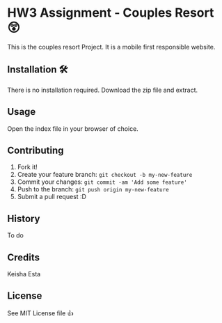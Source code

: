# HW3 Assignment - Couples Resort 😲

This is the couples resort Project. It is a mobile first responsible website.

## Installation 🛠️

There is no installation required. Download the zip file and extract.

## Usage 

Open the index file in your browser of choice.

## Contributing

1. Fork it!
2. Create your feature branch: `git checkout -b my-new-feature`
3. Commit your changes: `git commit -am 'Add some feature'`
4. Push to the branch: `git push origin my-new-feature`
5. Submit a pull request :D

## History

To do

## Credits

Keisha Esta

## License

See MIT License file 👍